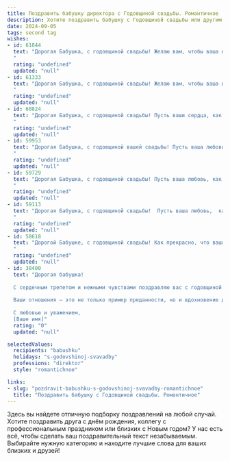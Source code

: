 ```yaml
---
title: Поздравить бабушку директора с Годовщиной свадьбы. Романтичное
description: Хотите поздравить бабушку с Годовщиной свадьбы или другим праздником? Наш ИИ создаст незабываемое поздравление, а вы обязательно выделитесь среди других.  
date: 2024-09-05
tags: second tag
wishes:
- id: 61844
  text: "Дорогая Бабушка, с годовщиной свадьбы! Желаю вам, чтобы ваша любовь, как хорошее вино, с годами становилась только крепче и ароматнее. Пусть каждый ваш день будет наполнен счастьем, нежностью и теплом, а директорская должность приносит вам только радость и удовлетворение.
  "
  rating: "undefined"
  updated: "null"
- id: 61333
  text: "Дорогая Бабушка, с годовщиной свадьбы! Желаю вам, чтобы ваша любовь, как крепкое вино, становилась только лучше и ароматнее с каждым годом. Пусть ваша совместная жизнь всегда будет наполнена счастьем, душевным теплом и светлыми воспоминаниями. Вы - замечательный пример для всех нас, директор вашей собственной семейной империи, построенной на любви и верности!
  "
  rating: "undefined"
  updated: "null"
- id: 60824
  text: "Дорогая Бабушка, с годовщиной свадьбы! Пусть ваши сердца, как и много лет назад, бьются в унисон, а любовь  остается яркой и нежной, словно первый рассвет. Желаем вам, чтобы ваш путь по жизни, пройденный вместе, был наполнен счастьем, добром и бесконечной нежностью!
  "
  rating: "undefined"
  updated: "null"
- id: 59953
  text: "Дорогая Бабушка, с годовщиной вашей свадьбы! Пусть ваша любовь, подобно крепкому дереву, устоявшему перед штормами, расцветает с каждым годом всё ярче. Желаю вам долгих лет в окружении любви, счастья и взаимного уважения.
  "
  rating: "undefined"
  updated: "null"
- id: 59729
  text: "Дорогая Бабушка, с годовщиной свадьбы! Пусть ваша любовь, как крепкое дерево, с каждым годом становится только сильнее, а семейное гнездо - уютнее. Желаю вам долгих лет в окружении любви, счастья и уважения, ведь вы прекрасный пример настоящей любви и преданности!
  "
  rating: "undefined"
  updated: "null"
- id: 59113
  text: "Дорогая Бабушка, с годовщиной свадьбы!  Пусть ваша любовь,  как  прекрасное вино,  с годами становится  только  крепче  и  богаче!  Желаю  вам  еще  многих  счастливых  лет  вместе,  чтобы  каждый  день  был  наполнен  радостью,  нежностью  и  взаимным  уважением.  Будьте  здоровы,  любимы  и  счастливы!
  "
  rating: "undefined"
  updated: "null"
- id: 58618
  text: "Дорогой Бабушке, с годовщиной свадьбы! Как прекрасно, что ваша любовь, как хорошее вино, с годами только крепчает и становится ещё более утонченной! Желаю вам, чтобы ваша жизнь была наполнена радостью, счастьем и нежностью, как в тот день, когда вы сказали друг другу \"да\"! Пусть каждый день будет для вас началом новой истории, полной любви и взаимного уважения.
  "
  rating: "undefined"
  updated: "null"
- id: 38400
  text: "Дорогая бабушка!
  
  С сердечным трепетом и нежными чувствами поздравляю вас с годовщиной вашей замечательной свадьбы! Этот день — яркая веха в вашей жизни, символ любви, которой вы делитесь уже долгие годы. Вы как истинный директор своего счастья смогли создать уютный и теплый мир, наполненный заботой и пониманием.
  
  Ваши отношения — это не только пример преданности, но и вдохновение для всех нас. Пусть каждый миг, проведенный вместе, будет полон радости, а любовь растет с каждым годом, как цветущий сад.
  
  С любовью и уважением,
  [Ваше имя]"
  rating: "0"
  updated: "null"

selectedValues:
  recipients: "babushku"
  holidays: "s-godovshinoj-svavadby"
  professions: "direktor"
  style: "romantichnoe"

links:
- slug: "pozdravit-babushku-s-godovshinoj-svavadby-romantichnoe"
  title: "Поздравить бабушку с Годовщиной свадьбы. Романтичное"
---
```


Здесь вы найдете отличную подборку поздравлений на любой случай. 
Хотите поздравить друга с днём рождения, коллегу с профессиональным праздником или близких с Новым годом? У нас есть всё, чтобы сделать ваш поздравительный текст незабываемым. Выбирайте нужную категорию и находите лучшие слова для ваших близких и друзей!
